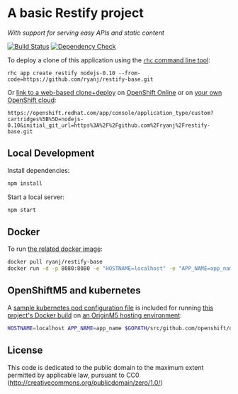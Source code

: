 # A basic Restify project
*With support for serving easy APIs and static content*

[![Build Status](https://build-shifter.rhcloud.com:443/buildStatus/icon?job=restify-build)](https://build-shifter.rhcloud.com:443/job/restify-build/)
[![Dependency Check](https://david-dm.org/ryanj/restify-base.png)](https://david-dm.org/ryanj/restify-base)

To deploy a clone of this application using the [`rhc` command line tool](http://rubygems.org/gems/rhc):

    rhc app create restify nodejs-0.10 --from-code=https://github.com/ryanj/restify-base.git
    
Or [link to a web-based clone+deploy](https://openshift.redhat.com/app/console/application_type/custom?cartridges%5B%5D=nodejs-0.10&initial_git_url=https%3A%2F%2Fgithub.com%2Fryanj%2Frestify-base.git) on [OpenShift Online](http://OpenShift.com) or on [your own OpenShift cloud](http://openshift.github.io): 

    https://openshift.redhat.com/app/console/application_type/custom?cartridges%5B%5D=nodejs-0.10&initial_git_url=https%3A%2F%2Fgithub.com%2Fryanj%2Frestify-base.git

## Local Development
Install dependencies:

```bash
npm install
```

Start a local server:

```bash
npm start
```

## Docker
To run [the related docker image](https://registry.hub.docker.com/u/ryanj/restify-base/):

```bash
docker pull ryanj/restify-base
docker run -d -p 8080:8080 -e "HOSTNAME=localhost" -e "APP_NAME=app_name" ryanj/restify-base
```

## OpenShiftM5 and kubernetes
A [sample kubernetes pod configuration file](https://github.com/ryanj/restify-base/blob/master/restify-pod.json) is included for running [this project's Docker build](https://registry.hub.docker.com/u/ryanj/restify-base/) on [an OriginM5 hosting environment](https://github.com/openshift/origin#getting-started):

```bash
HOSTNAME=localhost APP_NAME=app_name $GOPATH/src/github.com/openshift/origin/_output/go/bin/openshift kube create pods -c ~/src/restify-base/restify-base.json
```

## License
This code is dedicated to the public domain to the maximum extent permitted by applicable law, pursuant to CC0 (http://creativecommons.org/publicdomain/zero/1.0/)
